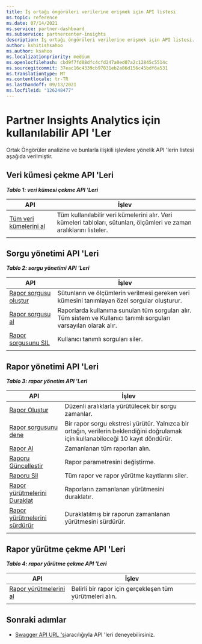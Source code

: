 ```yaml
---
title: İş ortağı öngörüleri verilerine erişmek için API listesi
ms.topic: reference
ms.date: 07/14/2021
ms.service: partner-dashboard
ms.subservice: partnercenter-insights
description: İş ortağı öngörüleri verilerine erişmek için API listesi.
author: kshitishsahoo
ms.author: ksahoo
ms.localizationpriority: medium
ms.openlocfilehash: cbd9f7fd08dfc4cfd247a0ed07a2c12845c5514c
ms.sourcegitcommit: 37eac16c4339cb97831eb2a86d156c45bdf6a531
ms.translationtype: MT
ms.contentlocale: tr-TR
ms.lasthandoff: 09/13/2021
ms.locfileid: "126248477"
---
```

# <a name="available-apis-for-partner-insights-analytics"></a>Partner Insights Analytics için kullanılabilir API 'Ler

Ortak Öngörüler analizine ve bunlarla ilişkili işlevlere yönelik API 'lerin listesi aşağıda verilmiştir.

## <a name="dataset-pull-apis"></a>Veri kümesi çekme API 'Leri

***Tablo 1: veri kümesi çekme API 'Leri***

| **API** | **İşlev** |
| --- | --- |
| [Tüm veri kümelerini al](insights-programmatic-analytics-api-get-dataset.md) | Tüm kullanılabilir veri kümelerini alır. Veri kümeleri tabloları, sütunları, ölçümleri ve zaman aralıklarını listeler. |
|||

## <a name="query-management-apis"></a>Sorgu yönetimi API 'Leri

***Tablo 2: sorgu yönetimi API 'Leri***

| **API** | **İşlev** |
| --- | --- |
| [Rapor sorgusu oluştur](insights-programmatic-access-paradigm.md#create-report-query-api) | Sütunların ve ölçümlerin verilmesi gereken veri kümesini tanımlayan özel sorgular oluşturur. |
| [Rapor sorgusu al](insights-programmatic-analytics-api-get-report-queries.md) | Raporlarda kullanıma sunulan tüm sorguları alır. Tüm sistem ve Kullanıcı tanımlı sorguları varsayılan olarak alır. |
| [Rapor sorgusunu SIL](insights-programmatic-analytics-api-delete-report-queries.md) | Kullanıcı tanımlı sorguları siler. |
|||

## <a name="report-management-apis"></a>Rapor yönetimi API 'Leri

***Tablo 3: rapor yönetim API 'Leri***

| **API** | **İşlev** |
| --- | --- |
| [Rapor Oluştur](insights-programmatic-access-paradigm.md#create-report-api) | Düzenli aralıklarla yürütülecek bir sorgu zamanlar. |
| [Rapor sorgusunu dene](insights-programmatic-analytics-api-try-report-queries.md) | Bir rapor sorgu ekstresi yürütür. Yalnızca bir ortağın, verilerin beklendiğini doğrulamak için kullanabileceği 10 kayıt döndürür. |
| [Rapor Al](insights-programmatic-analytics-api-get-report.md) | Zamanlanan tüm raporları alın. |
| [Raporu Güncelleştir](insights-programmatic-analytics-api-update-report.md) | Rapor parametresini değiştirme. |
| [Raporu Sil](insights-programmatic-analytics-api-delete-report.md) | Tüm rapor ve rapor yürütme kayıtlarını siler. |
| [Rapor yürütmelerini Duraklat](insights-programmatic-analytics-api-pause-report-executions.md) | Raporların zamanlanan yürütmesini duraklatır. |
| [Rapor yürütmelerini sürdürür](insights-programmatic-analytics-api-resume-report-executions.md) | Duraklatılmış bir raporun zamanlanan yürütmesini sürdürür. |
|||

## <a name="report-execution-pull-apis"></a>Rapor yürütme çekme API 'Leri

***Tablo 4: rapor yürütme çekme API 'Leri***

| **API** | **İşlev** |
| --- | --- |
| [Rapor yürütmelerini al](insights-programmatic-access-paradigm.md#get-report-execution-api) | Belirli bir rapor için gerçekleşen tüm yürütmeleri alın. |
|||

## <a name="next-steps"></a>Sonraki adımlar

- [Swagger API URL 'si](https://api.partnercenter.microsoft.com/insights/v1/mpn/swagger/index.html)aracılığıyla API 'leri deneyebilirsiniz.